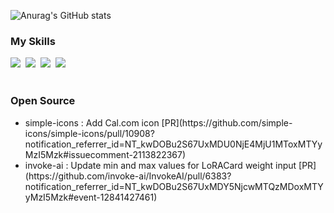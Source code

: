 ![Anurag's GitHub stats](https://github-readme-stats.vercel.app/api?username=H0onnn&show_icons=true&theme=radical)

  <h3><b>My Skills</b></h3>
  <div>
    <img src="https://img.shields.io/badge/JavaScript-F7DF1E?style=for-the-badge&logo=javascript&logoColor=black"/>&nbsp
    <img src="https://img.shields.io/badge/TypeScript-3178C6?style=for-the-badge&logo=TypeScript&logoColor=black"/>&nbsp
    <img src="https://img.shields.io/badge/react-61DAFB?style=for-the-badge&logo=react&logoColor=black"/>&nbsp
    <img src="https://img.shields.io/badge/Next.js-000000?style=for-the-badge&logo=Next.js&logoColor=white"/>&nbsp
    <br />
    <br />
  </div>
  <h3>Open Source</h3>  
  <ul>
    <li>simple-icons : Add Cal.com icon [PR](https://github.com/simple-icons/simple-icons/pull/10908?notification_referrer_id=NT_kwDOBu2S67UxMDU0NjE4MjU1MToxMTYyMzI5Mzk#issuecomment-2113822367)</li>
    <li>invoke-ai : Update min and max values for LoRACard weight input [PR](https://github.com/invoke-ai/InvokeAI/pull/6383?notification_referrer_id=NT_kwDOBu2S67UxMDY5NjcwMTQzMDoxMTYyMzI5Mzk#event-12841427461)</li>
  </ul>
<!--
**H0onnn/H0onnn** is a ✨ _special_ ✨ repository because its `README.md` (this file) appears on your GitHub profile.

Here are some ideas to get you started:

- 🔭 I’m currently working on ...
- 🌱 I’m currently learning ...
- 👯 I’m looking to collaborate on ...
- 🤔 I’m looking for help with ...
- 💬 Ask me about ...
- 📫 How to reach me: ...
- 😄 Pronouns: ...
- ⚡ Fun fact: ...
-->
